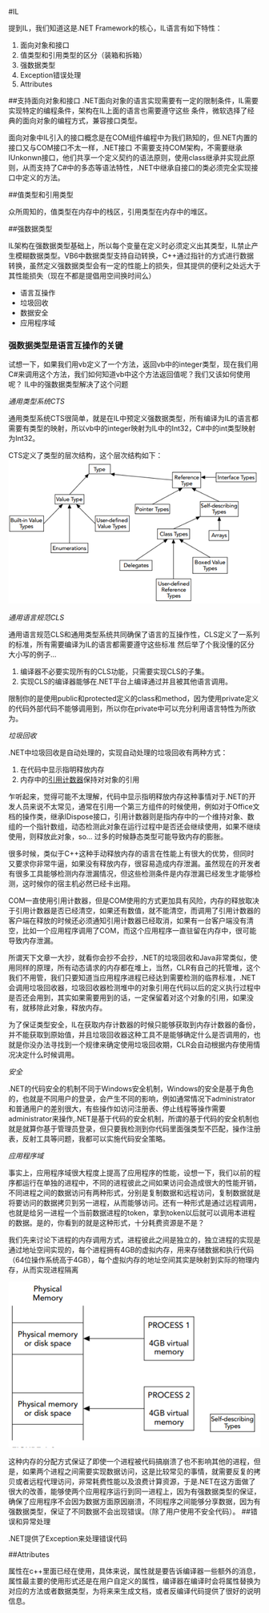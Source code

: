 #IL

提到IL，我们知道这是.NET Framework的核心，IL语言有如下特性：

1. 面向对象和接口
2. 值类型和引用类型的区分（装箱和拆箱）
3. 强数据类型
4. Exception错误处理
5. Attributes

##支持面向对象和接口
.NET面向对象的语言实现需要有一定的限制条件，IL需要实现特定的编程条件，架构在IL上面的语言也需要遵守这些
条件，微软选择了经典的面向对象的编程方式，兼容接口类型。

面向对象中IL引入的接口概念是在COM组件编程中为我们熟知的，但.NET内置的接口又与COM接口不太一样，.NET接口
不需要支持COM架构，不需要继承IUnkonwn接口，他们共享一个定义契约的语法原则，使用class继承并实现此原则，从而支持了C#中的多态等语法特性，.NET中继承自接口的类必须完全实现接口中定义的方法。

##值类型和引用类型

众所周知的，值类型在内存中的栈区，引用类型在内存中的堆区。

##强数据类型

IL架构在强数据类型基础上，所以每个变量在定义时必须定义出其类型，IL禁止产生模糊数据类型。VB6中数据类型支持自动转换，C++通过指针的方式进行数据转换，虽然定义强数据类型会有一定的性能上的损失，但其提供的便利之处远大于其性能损失（现在不都是提倡用空间换时间么）

* 语言互操作
* 垃圾回收
* 数据安全
* 应用程序域

### 强数据类型是语言互操作的关键

试想一下，如果我们用vb定义了一个方法，返回vb中的integer类型，现在我们用C#来调用这个方法，我们如何知道vb中这个方法返回值呢？我们又该如何使用呢？ IL中的强数据类型解决了这个问题

*通用类型系统CTS*

通用类型系统CTS很简单，就是在IL中预定义强数据类型，所有编译为IL的语言都需要有类型的映射，所以vb中的integer映射为IL中的Int32，C#中的int类型映射为Int32。

CTS定义了类型的层次结构，这个层次结构如下：
![CTS 层次结构](1.png)

*通用语言规范CLS*

通用语言规范CLS和通用类型系统共同确保了语言的互操作性，CLS定义了一系列的标准，所有需要编译为IL的语言都需要遵守这些标准 然后举了个我没懂的区分大小写的例子...

1. 编译器不必要实现所有的CLS功能，只需要实现CLS的子集。
2. 实现CLS的编译器能够在.NET平台上编译通过并且被其他语言调用。

限制你的是使用public和protected定义的class和method，因为使用private定义的代码外部代码不能够调用到，所以你在private中可以充分利用语言特性为所欲为。

*垃圾回收*

.NET中垃圾回收是自动处理的，实现自动处理的垃圾回收有两种方式：

1. 在代码中显示指明释放内存
2. 内存中的[引用计数器](https://en.wikipedia.org/wiki/Reference_counting)保持对对象的引用

乍听起来，觉得可能不太理解，代码中显示指明释放内存这种事情对于.NET的开发人员来说不太常见，通常在引用一个第三方组件的时候使用，例如对于Office文档的操作类，继承IDispose接口，引用计数器则是指内存中的一个维持对象、数组的一个指针数组，动态检测此对象在运行过程中是否还会继续使用，如果不继续使用，则释放此对象，so... 过多的时候静态类型可能导致内存的膨胀。

很多时候，类似于C++这种手动释放内存的语言在性能上有很大的优势，但同时又要求你非常牛逼，如果没有释放内存，很容易造成内存泄漏。虽然现在的开发者有很多工具能够检测内存泄漏情况，但这些检测条件是内存泄漏已经发生才能够检测，这时候你的宿主机必然已经卡出翔。

COM一直使用引用计数器，但是COM使用的方式更加具有风险，内存的释放取决于引用计数器是否已经清空，如果还有数值，就不能清空，而调用了引用计数器的客户端在释放的时候还必须通知引用计数器已经取消，如果有一台客户端没有清空，比如一个应用程序调用了COM，而这个应用程序一直驻留在内存中，很可能导致内存泄漏。

所谓天下文章一大抄，就看你会抄不会抄，.NET的垃圾回收和Java非常类似，使用同样的原理，所有动态请求的内存都在堆上，当然，CLR有自己的托管堆，这个我们不用管，我们只要知道当应用程序进程已经达到需要检测的临界标准，.NET会调用垃圾回收器，垃圾回收器检测堆中的对象引用在代码以后的定义执行过程中是否还会用到，其实如果需要用到的话，一定保留着对这个对象的引用，如果没有，就移除此对象，释放内存。

为了保证类型安全，IL在获取内存计数器的时候只能够获取到内存计数器的备份，并不能获取到原始值，并且垃圾回收器这种工具不是能够确定什么是否调用的，也就是你没办法寻找到一个规律来确定使用垃圾回收期，CLR会自动根据内存使用情况决定什么时候调用。

*安全*

.NET的代码安全的机制不同于Windows安全机制，Windows的安全是基于角色的，也就是不同用户的登录，会产生不同的影响，例如通常情况下administrator和普通用户的差别很大，有些操作如访问注册表、停止线程等操作需要administrator来操作,.NET是基于代码的安全机制，所谓的基于代码的安全机制也就是就算你基于管理员登录，但只要我检测到你代码里面强类型不匹配，操作注册表，反射工具等问题，我都可以实施代码安全策略。

*应用程序域*

事实上，应用程序域很大程度上提高了应用程序的性能，设想一下，我们以前的程序都运行在单独的进程中，不同的进程彼此之间如果访问会造成很大的性能开销，不同进程之间的数据访问有两种形式，分别是复制数据和远程访问，复制数据就是将要访问的数据拷贝到另一进程，从而能够访问。还有一种形式是通过远程调用，也就是给另一进程一个当前数据进程的token，拿到token以后就可以调用本进程的数据。是的，你看到的就是这种形式，十分耗费资源是不是？

我们先来讨论下进程的内存调用方式，进程彼此之间是独立的，独立进程的实现是通过地址空间实现的，每个进程拥有4GB的虚拟内存，用来存储数据和执行代码（64位操作系统高于4GB），每个虚拟内存的地址空间其实是映射到实际的物理内存，从而实现进程隔离

![](2.png)

这种内存的分配方式保证了即使一个进程被代码搞崩溃了也不影响其他的进程，但是，如果两个进程之间需要实现数据访问，这是比较常见的事情，就需要反复的拷贝或者远程代理访问，非常耗费性能以及浪费计算资源，于是.NET在这方面做了很大的改善，能够使两个应用程序运行到同一进程上，因为有强数据类型的保证，确保了应用程序不会因为数据方面原因崩溃，不同程序之间能够分享数据，因为有强数据类型，保证了不同数据不会出现错误。（除了用户使用不安全代码）。
##错误和异常处理

.NET提供了Exception来处理错误代码

##Attributes

属性在c++里面已经在使用，具体来说，属性就是要告诉编译器一些额外的消息，属性最主要的使用形式还是在用户自定义的属性，编译器在编译时会将属性替换为对应的方法或者数据类型，为将来来生成文档，或者反编译代码提供了很好的说明信息。